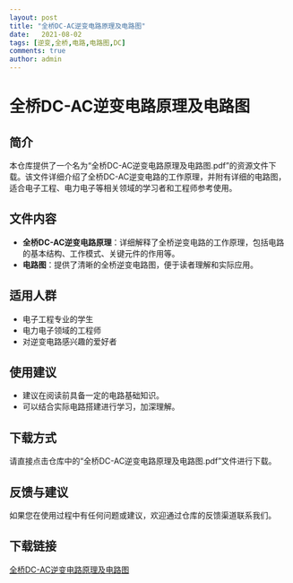 ```yaml
---
layout: post
title: "全桥DC-AC逆变电路原理及电路图"
date:   2021-08-02
tags: [逆变,全桥,电路,电路图,DC]
comments: true
author: admin
---
```

# 全桥DC-AC逆变电路原理及电路图

## 简介
本仓库提供了一个名为“全桥DC-AC逆变电路原理及电路图.pdf”的资源文件下载。该文件详细介绍了全桥DC-AC逆变电路的工作原理，并附有详细的电路图，适合电子工程、电力电子等相关领域的学习者和工程师参考使用。

## 文件内容
- **全桥DC-AC逆变电路原理**：详细解释了全桥逆变电路的工作原理，包括电路的基本结构、工作模式、关键元件的作用等。
- **电路图**：提供了清晰的全桥逆变电路图，便于读者理解和实际应用。

## 适用人群
- 电子工程专业的学生
- 电力电子领域的工程师
- 对逆变电路感兴趣的爱好者

## 使用建议
- 建议在阅读前具备一定的电路基础知识。
- 可以结合实际电路搭建进行学习，加深理解。

## 下载方式
请直接点击仓库中的“全桥DC-AC逆变电路原理及电路图.pdf”文件进行下载。

## 反馈与建议
如果您在使用过程中有任何问题或建议，欢迎通过仓库的反馈渠道联系我们。

## 下载链接

[全桥DC-AC逆变电路原理及电路图](https://pan.quark.cn/s/23da1eeffaf1)